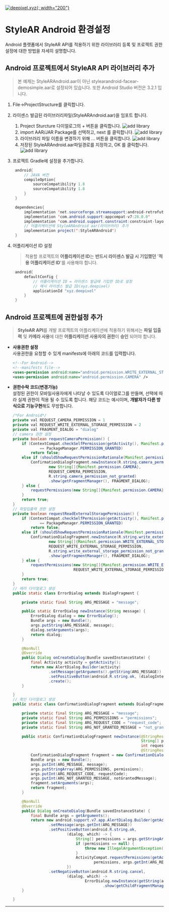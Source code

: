 [![deepixel.xyz](./img/Deepixel_logo.PNG){: width="200"}](https://www.deepixel.xyz/)

# StyleAR Android 환경설정

Android 플랫폼에서 StyleAR API를 적용하기 위한 라이브러리 등록 및 프로젝트 권한 설정에 대한 방법을 자세히 설명합니다.

## Android 프로젝트에서 StyleAR API 라이브러리 추가

> 본 예제는 StyleARAndroid.aar이 아닌 stylearandroid-facear-demosimple.aar로 설정되어 있습니다. 또한 Android Studio 버전은 3.2.1 입니다.

1. File->ProjectStructure를 클릭합니다.
2. 라이센스 발급된 라이브러리파일(StyleARAndroid.aar)을 임포트 합니다.
   1. Project Sturcture 다이얼로그의 +
      버튼을 클릭합니다.
      ![add library](./img/android_studio_add_library_1.png)
   1. import AAR/JAR Package를 선택하고, next 를 클릭합니다.
      ![add library](./img/android_studio_add_library_2.png)
   1. 라이브러리 파일 이름을 변경하기 위해 ... 버튼을 클릭합니다.
      ![add library](./img/android_studio_add_library_3.png)
   1. 저장된 StyleARAndroid.aar파일경로를 지정하고, OK 를 클릭합니다.
      ![add library](./img/android_studio_add_library_4.png)
3. 프로젝트 Gradle에 설정을 추가합니다.

   ```java
    android{
        // JAVA 버전
        compileOption{
            sourceCompatibility 1.8
            sourceCompatibility 1.8
        }
    }

    dependencies{
        implementation 'net.sourceforge.streamsupport:android-retrofuture:1.7.0'
        implementation 'com.android.support:appcompat-v7:28.0.0'
        implementation 'com.android.support.constraint:constraint-layout:1.1.3'
        // 어플리케이션에 StyleARAndroid aar(라이브러리) 추가
        implementation project(':StyleARAndroid')
    }
   ```

4. 어플리케이션 ID 설정

   > 적용할 프로젝트의 **어플리케이션 ID**는 **반드시 라이센스 발급 시 기입했던** '**적용 어플리케이션 ID**'를 사용해야 합니다.

   ```java
    android{
        defaultConfig {
            // 어플리케이션 ID = 라이센스 발급때 기입한 ID로 설정
            // 예시 라이센스 발급 ID(xyz.deepixel)
            applicationId "xyz.deepixel"
        }
    }
   ```

## Android 프로젝트에 권한설정 추가

> **StyleAR API**를 개발 프로젝트의 어플리케이션에 적용하기 위해서는 **파일 입출력** 및 **카메라 사용**에 대한 **어플리케이션 사용자의 권한**이 **승인** 되어야 합니다.

- **사용권한 설정**  
   사용권한을 요청할 수 있게 manifests에 아래의 코드를 입력합니다.

  ```xml
  <!--For Android-->
  <!--manifests file-->
  <uses-permission android:name="android.permission.WRITE_EXTERNAL_STORAGE" />
  <uses-permission android:name="android.permission.CAMERA" />
  ```

- **권한수락 코드(변경가능)**  
   설정된 권한이 모바일사용자에게 나타날 수 있도록 다이얼로그를 만들며, 선택에 따라 실제 권한이 적용 될 수 있도록 합니다. 해당 코드는 예시이며, **개발자가 다른 방식으로 기능구현**해도 무방합니다.

  ```java
  /*For Android*/
  private val REQUEST_CAMERA_PERMISSION = 1
  private val REQUEST_WRITE_EXTERNAL_STORAGE_PERMISSION = 2
  private val FRAGMENT_DIALOG = "dialog"
  // camera 권한 설정
  private boolean requestCameraPermission() {
      if (ContextCompat.checkSelfPermission(getActivity(), Manifest.permission.CAMERA)
              == PackageManager.PERMISSION_GRANTED)
          return false;
      else if (shouldShowRequestPermissionRationale(Manifest.permission.CAMERA)) {
          ConfirmationDialogFragment.newInstance(R.string.camera_permission_confirmation,
                  new String[]{Manifest.permission.CAMERA},
                  REQUEST_CAMERA_PERMISSION,
                  R.string.camera_permission_not_granted)
                  .show(getFragmentManager(), FRAGMENT_DIALOG);
      } else {
          requestPermissions(new String[]{Manifest.permission.CAMERA}, REQUEST_CAMERA_PERMISSION);
      }
      return true;
  }
  // 파일입출력 권한 설정
  private boolean requestReadExternalStoragePermission() {
      if (ContextCompat.checkSelfPermission(getActivity(), Manifest.permission.WRITE_EXTERNAL_STORAGE)
              == PackageManager.PERMISSION_GRANTED)
          return false;
      else if (shouldShowRequestPermissionRationale(Manifest.permission.WRITE_EXTERNAL_STORAGE)) {
          ConfirmationDialogFragment.newInstance(R.string.write_external_storage_permission_confirmation,
                  new String[]{Manifest.permission.WRITE_EXTERNAL_STORAGE},
                  REQUEST_WRITE_EXTERNAL_STORAGE_PERMISSION,
                  R.string.write_external_storage_permission_not_granted)
                  .show(getFragmentManager(), FRAGMENT_DIALOG);
      } else {
          requestPermissions(new String[]{Manifest.permission.WRITE_EXTERNAL_STORAGE},
                             REQUEST_WRITE_EXTERNAL_STORAGE_PERMISSION);
      }
      return true;
  }
  // 에러 다이얼로그 생성
  public static class ErrorDialog extends DialogFragment {

      private static final String ARG_MESSAGE = "message";

      public static ErrorDialog newInstance(String message) {
          ErrorDialog dialog = new ErrorDialog();
          Bundle args = new Bundle();
          args.putString(ARG_MESSAGE, message);
          dialog.setArguments(args);
          return dialog;
      }

      @NonNull
      @Override
      public Dialog onCreateDialog(Bundle savedInstanceState) {
          final Activity activity = getActivity();
          return new AlertDialog.Builder(activity)
                  .setMessage(getArguments().getString(ARG_MESSAGE))
                  .setPositiveButton(android.R.string.ok, (dialogInterface, i) -> activity.finish())
                  .create();
      }

  }
  // 확인 다이얼로그 생성
  public static class ConfirmationDialogFragment extends DialogFragment {

      private static final String ARG_MESSAGE = "message";
      private static final String ARG_PERMISSIONS = "permissions";
      private static final String ARG_REQUEST_CODE = "request_code";
      private static final String ARG_NOT_GRANTED_MESSAGE = "not_granted_message";

      public static ConfirmationDialogFragment newInstance(@StringRes int message,
                                                           String[] permissions,
                                                           int requestCode,
                                                           @StringRes int notGrantedMessage) {
          ConfirmationDialogFragment fragment = new ConfirmationDialogFragment();
          Bundle args = new Bundle();
          args.putInt(ARG_MESSAGE, message);
          args.putStringArray(ARG_PERMISSIONS, permissions);
          args.putInt(ARG_REQUEST_CODE, requestCode);
          args.putInt(ARG_NOT_GRANTED_MESSAGE, notGrantedMessage);
          fragment.setArguments(args);
          return fragment;
      }

      @NonNull
      @Override
      public Dialog onCreateDialog(Bundle savedInstanceState) {
          final Bundle args = getArguments();
          return new android.support.v7.app.AlertDialog.Builder(getActivity())
                  .setMessage(args.getInt(ARG_MESSAGE))
                  .setPositiveButton(android.R.string.ok,
                          (dialog, which) -> {
                              String[] permissions = args.getStringArray(ARG_PERMISSIONS);
                              if (permissions == null) {
                                  throw new IllegalArgumentException();
                              }
                              ActivityCompat.requestPermissions(getActivity(),
                                      permissions, args.getInt(ARG_REQUEST_CODE));
                          })
                  .setNegativeButton(android.R.string.cancel,
                          (dialog, which) ->
                                  ErrorDialog.newInstance(getString(args.getInt(ARG_NOT_GRANTED_MESSAGE)))
                                          .show(getChildFragmentManager(), FRAGMENT_DIALOG)).create();
      }

  }
  ```

---
